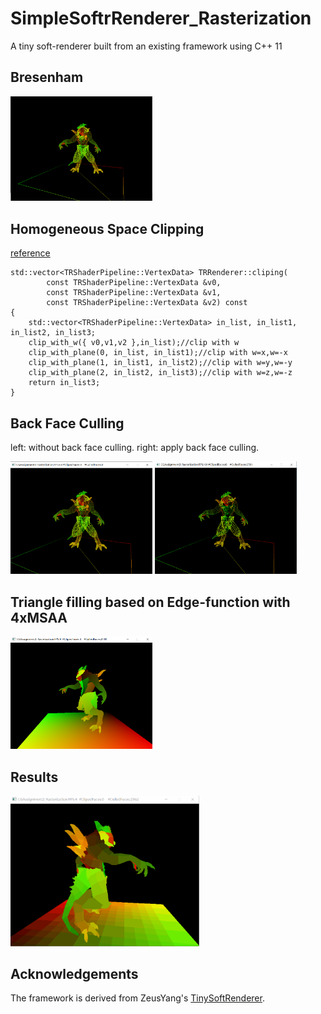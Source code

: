 # SimpleSoftrRenderer_Rasterization
A tiny soft-renderer built from an existing  framework using C++ 11

## Bresenham
<img src="images/Bresenham.PNG" width=45%>

## Homogeneous Space Clipping
[reference](https://zhuanlan.zhihu.com/p/162190576)
```
std::vector<TRShaderPipeline::VertexData> TRRenderer::cliping(
		const TRShaderPipeline::VertexData &v0,
		const TRShaderPipeline::VertexData &v1,
		const TRShaderPipeline::VertexData &v2) const
{
    std::vector<TRShaderPipeline::VertexData> in_list, in_list1, in_list2, in_list3;
    clip_with_w({ v0,v1,v2 },in_list);//clip with w
    clip_with_plane(0, in_list, in_list1);//clip with w=x,w=-x
    clip_with_plane(1, in_list1, in_list2);//clip with w=y,w=-y
    clip_with_plane(2, in_list2, in_list3);//clip with w=z,w=-z
	return in_list3;
}
```

## Back Face Culling
left: without back face culling.                                                                           right: apply back face culling.

<img src="images/noculledfaces.PNG" width=45%>  <img src="images/culledfaces.PNG" width=45%>  

## Triangle filling based on Edge-function with 4xMSAA
<img src="images/rasterizeMSAA.PNG" width=45%>

## Results
<img src="images/rasterizationMSAA.gif" width=60%>

## Acknowledgements
The framework is derived from ZeusYang's [TinySoftRenderer](https://github.com/ZeusYang/TinySoftRenderer/tree/master).
